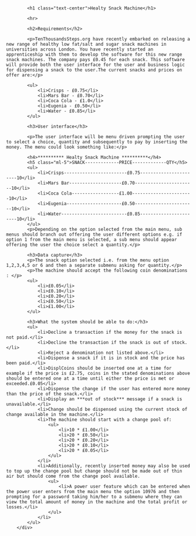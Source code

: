 #
<div>

			<h1 class="text-center">Healty Snack Machine</h1>

			<hr>

			<h2>Requirements</h2>

			<p>TenThousandsSteps.org have recently embarked on releasing a new range of healthy low fat/salt and sugar snack machines in universities across London. You have recently started an apprenticeship with them to develop the software for this new range snack machines. The company pays £0.45 for each snack. This software will provide both the user interface for the user and business logic for dispensing a snack to the user.The current snacks and prices on offer are:</p>

			<ul>
				<li>Crisps - £0.75</li>
				<li>Mars Bar - £0.70</li>
				<li>Coca Cola - £1.0</li>
				<li>Eugenia - £0.50</li>
				<li>Water - £0.85</li>
			</ul>

			<h3>User interface</h3>

			<p>The user interface will be menu driven prompting the user to select a choice, quantity and subsequently to pay by inserting the money. The menu could look something like:</p>

			<h4>********** Healty Snack Machine **********</h4>
			<h5 class="ml-5">SNACK-------------PRICE-------------QTY</h5>
			<ul>
				<li>Crisps------------------------£0.75-----------------------10</li>
				<li>Mars Bar--------------------£0.70-----------------------10</li>
				<li>Coca Cola------------------£1.00-----------------------10</li>
				<li>Eugenia---------------------£0.50-----------------------10</li>
				<li>Water-------------------------£0.85-----------------------10</li>
			</ul>
			<p>Depending on the option selected from the main menu, sub menus should branch out offering the user different options e.g. if option 1 from the main menu is selected, a sub menu should appear offering the user the choice select a quantity.</p>

			<h3>Data capture</h3>
			<p>The snack option selected i.e. from the menu option 1,2,3,4,5 or 6 and then a separate submenu asking for quantity.</p>
			<p>The machine should accept the following coin denominations : </p>
			<ul>
				<li>£0.05</li>
				<li>£0.10</li>
				<li>£0.20</li>
				<li>£0.50</li>
				<li>£1.00</li>
			</ul>
		
			<h3>What the system should be able to do:</h3>
			<ul>
				<li>Decline a transaction if the money for the snack is not paid.</li>
				<li>Decline the transaction if the snack is out of stock.</li>
				<li>Reject a denomination not listed above.</li>
				<li>Dispense a snack if it is in stock and the price has been paid.</li>
				<li>DisplCoins should be inserted one at a time for example if the price is £2.75, coins in the stated denominations above should be entered one at a time until either the price is met or exceeded.£0.05</li>
				<li>Dispense the change if the user has entered more money than the price of the snack.</li>
				<li>Display an ***out of stock*** message if a snack is unavailable.</li>
				<li>Change should be dispensed using the current stock of change available in the machine.</li>
				<li>The machine should start with a change pool of:
					<ul>
						<li>10 * £1.00</li>
						<li>20 * £0.50</li>
						<li>20 * £0.20</li>
						<li>20 * £0.10</li>
						<li>20 * £0.05</li>
					</ul>
				</li>
				<li>Additionally, recently inserted money may also be used to top up the change pool but change should not be made out of thin air but should come from the change pool available.
					<ul>
						<li>A power user feature which can be entered when the power user enters from the main menu the option 10976 and then prompting for a password taking him/her to a submenu where they can view the total amount of money in the machine and the total profit or losses.</li>
					</ul>
				</li>
			</ul>
		</div>
